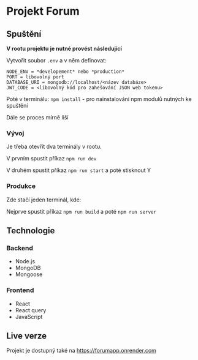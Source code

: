 # Projekt Forum

## Spuštění

**V rootu projektu je nutné provést následující**

Vytvořit soubor `.env` a v něm definovat:
```
NODE_ENV = *developement* nebo *production*
PORT = libovolný port
DATABASE_URI = mongodb://localhost/<název databáze> 
JWT_CODE = <libovolný kód pro zahešování JSON web tokenu>
```
Poté v terminálu:
`npm install` - pro nainstalování npm modulů nutných ke spuštění

Dále se proces mírně liší

### Vývoj
Je třeba otevřít dva terminály v rootu.

V prvním spustit příkaz `npm run dev`

V druhém spustit příkaz `npm run start` a poté stisknout Y

### Produkce
Zde stačí jeden terminál, kde:

Nejprve spustit příkaz `npm run build` a poté `npm run server`

## Technologie

### Backend
- Node.js
- MongoDB
- Mongoose

### Frontend
- React
- React query
- JavaScript

## Live verze

Projekt je dostupný také na https://forumapp.onrender.com